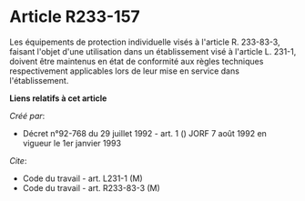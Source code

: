 # Article R233-157

Les équipements de protection individuelle visés à l'article R. 233-83-3, faisant l'objet d'une utilisation dans un
établissement visé à l'article L. 231-1, doivent être maintenus en état de conformité aux règles techniques respectivement
applicables lors de leur mise en service dans l'établissement.

**Liens relatifs à cet article**

_Créé par_:

  - Décret n°92-768 du 29 juillet 1992 - art. 1 () JORF 7 août 1992 en vigueur le 1er janvier 1993

_Cite_:

  - Code du travail - art. L231-1 (M)
  - Code du travail - art. R233-83-3 (M)
